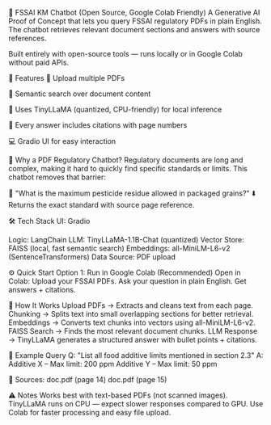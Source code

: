 📘 FSSAI KM Chatbot (Open Source, Google Colab Friendly)
A Generative AI Proof of Concept that lets you query FSSAI regulatory PDFs in plain English.
The chatbot retrieves relevant document sections and answers with source references.

Built entirely with open-source tools — runs locally or in Google Colab without paid APIs.

🚀 Features
📄 Upload multiple PDFs

🧠 Semantic search over document content

🤖 Uses TinyLLaMA (quantized, CPU-friendly) for local inference

📌 Every answer includes citations with page numbers

💻 Gradio UI for easy interaction

📌 Why a PDF Regulatory Chatbot?
Regulatory documents are long and complex, making it hard to quickly find specific standards or limits.
This chatbot removes that barrier:

💬 "What is the maximum pesticide residue allowed in packaged grains?"
⬇️
Returns the exact standard with source page reference.

🛠️ Tech Stack
UI: Gradio

Logic: LangChain
LLM: TinyLLaMA-1.1B-Chat (quantized)
Vector Store: FAISS (local, fast semantic search)
Embeddings: all-MiniLM-L6-v2 (SentenceTransformers)
Data Source: PDF upload

⚙️ Quick Start
Option 1: Run in Google Colab (Recommended)
Open in Colab:
Upload your FSSAI PDFs.
Ask your question in plain English.
Get answers + citations.

📂 How It Works
Upload PDFs → Extracts and cleans text from each page.
Chunking → Splits text into small overlapping sections for better retrieval.
Embeddings → Converts text chunks into vectors using all-MiniLM-L6-v2.
FAISS Search → Finds the most relevant document chunks.
LLM Response → TinyLLaMA generates a structured answer with bullet points + citations.

📝 Example Query
Q: "List all food additive limits mentioned in section 2.3"
A:
Additive X – Max limit: 200 ppm
Additive Y – Max limit: 50 ppm

📄 Sources:
doc.pdf (page 14)
doc.pdf (page 15)

⚠️ Notes
Works best with text-based PDFs (not scanned images).
TinyLLaMA runs on CPU — expect slower responses compared to GPU.
Use Colab for faster processing and easy file upload.
